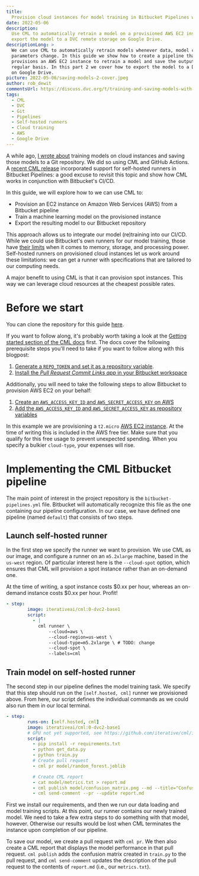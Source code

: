 ```yaml
---
title:
  Provision cloud instances for model training in Bitbucket Pipelines with CML
date: 2022-05-06
description:
  Use CML to automatically retrain a model on a provisioned AWS EC2 instance and
  export the model to a DVC remote storage on Google Drive.
descriptionLong: >
  We can use CML to automatically retrain models whenever data, model code, or
  parameters change. In this guide we show how to create a pipeline that
  provisions an AWS EC2 instance to retrain a model and save the output on a
  regular basis. In this part 2 we cover how to export the model to a DVC remote
  on Google Drive.
picture: 2022-05-06/saving-models-2-cover.jpeg
author: rob_dewit
commentsUrl: https://discuss.dvc.org/t/training-and-saving-models-with-cml-on-a-self-hosted-aws-ec2-runner/1155
tags:
  - CML
  - DVC
  - Git
  - Pipelines
  - Self-hosted runners
  - Cloud training
  - AWS
  - Google Drive
---
```


A while ago, [I wrote about](https://dvc.org/blog/CML-runners-saving-models-1)
training models on cloud instances and saving those models to a Git repository.
We did so using CML and GitHub Actions. A [recent CML
release](https://github.com/iterative/cml/releases/tag/v0.16.0) incorporated
support for self-hosted runners in Bitbucket Pipelines: a good excuse to revisit
this topic and show how CML works in conjunction with Bitbucket's CI/CD.

In this guide, we will explore how to we can use CML to:

- Provision an EC2 instance on Amazon Web Services (AWS) from a Bitbucket
  pipeline
- Train a machine learning model on the provisioned instance
- Export the resulting model to our Bitbucket repository

This approach allows us to integrate our model (re)training into our CI/CD.
While we could use Bitbucket's own runners for our model training, those have
[their
limits](https://janosmiko.com/blog/2021-09-18-demystifying-bitbucket-pipelines-memory-limits/)
when it comes to memory, storage, and processing power. Self-hosted runners on
provisioned cloud instances let us work around these limitations: we can get a
runner with specifications that are tailored to our computing needs.

A major benefit to using CML is that it can provision spot instances. This way
we can leverage cloud resources at the cheapest possible rates.

# Before we start

You can clone the repository for this guide [here]().

If you want to follow along, it's probably worth taking a look at the [Getting
started section of the CML docs](https://cml.dev/doc/start/bitbucket) first. The
docs cover the following prerequisite steps you'll need to take if you want to
follow along with this blogpost:

1. [Generate a `REPO_TOKEN` and set it as a repository
   variable](https://cml.dev/doc/self-hosted-runners?tab=Bitbucket#personal-access-token).
2. [Install the _Pull Request Commit Links app_ in your Bitbucket
   workspace](https://cml.dev/doc/ref/send-comment#bitbucket)

Additionally, you will need to take the following steps to allow Bitbucket to
provision AWS EC2 on your behalf:

1. [Create an `AWS_ACCESS_KEY_ID` and `AWS_SECRET_ACCESS_KEY` on
   AWS](https://docs.aws.amazon.com/cli/latest/userguide/cli-configure-quickstart.html#cli-configure-quickstart-creds)
2. [Add the `AWS_ACCESS_KEY_ID` and `AWS_SECRET_ACCESS_KEY` as repository
   variables](https://support.atlassian.com/bitbucket-cloud/docs/variables-and-secrets/)

<admon type="warn">

In this example we are provisioning a `t2.micro` [AWS EC2
instance](https://aws.amazon.com/ec2/instance-types/). At the time of writing
this is included in the AWS free tier. Make sure that you qualify for this free
usage to prevent unexpected spending. When you specify a bulkier
<code>cloud-type</code>, your expenses will rise.

</admon>

# Implementing the CML Bitbucket pipeline

The main point of interest in the project repository is the
`bitbucket-pipelines.yml` file. Bitbucket will automatically recognize this file
as the one containing our pipeline configuration. In our case, we have defined
one pipeline (named `default`) that consists of two steps.

## Launch self-hosted runner

In the first step we specify the runner we want to provision. We use CML as our
image, and configure a runner on an `m5.2xlarge` machine, based in the `us-west`
region. Of particular interest here is the `--cloud-spot` option, which ensures
that CML will provision a spot instance rather than an on-demand one.

At the time of writing, a spot instance costs $0.xx per hour, whereas an
on-demand instance costs $0.xx per hour. Profit!

```yaml
- step:
        image: iterativeai/cml:0-dvc2-base1
        script:
          - |
            cml runner \
                --cloud=aws \
                --cloud-region=us-west \
                --cloud-type=m5.2xlarge \ # TODO: change
                --cloud-spot \
                --labels=cml
```

## Train model on self-hosted runner

The second step in our pipeline defines the model training task. We specify that
this step should run on the `[self.hosted, cml]` runner we provisioned above.
From here, our script defines the individual commands as we could also run them
in our local terminal.

```yaml
- step:
        runs-on: [self.hosted, cml]
        image: iterativeai/cml:0-dvc2-base1
        # GPU not yet supported, see https://github.com/iterative/cml/issues/1015
        script:
          - pip install -r requirements.txt
          - python get_data.py
          - python train.py
          # Create pull request
          - cml pr model/random_forest.joblib

          # Create CML report
          - cat model/metrics.txt > report.md
          - cml publish model/confusion_matrix.png --md --title="Confusion Matrix" >> report.md
          - cml send-comment --pr --update report.md
```

First we install our requirements, and then we run our data loading and model
training scripts. At this point, our runner contains our newly trained model. We
need to take a few extra steps to do something with that model, however.
Otherwise our results would be lost when CML terminates the instance upon
completion of our pipeline.

To save our model, we create a pull request with `cml pr`. We then also create a
CML report that displays the model performance in that pull request. `cml
publish` adds the confusion matrix created in `train.py` to the pull request,
and `cml send-comment` updates the description of the pull request to the
contents of `report.md` (i.e., our `metrics.txt`).